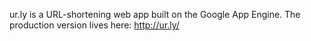 ur.ly is a URL-shortening web app built on the Google App Engine. The production version lives here: http://ur.ly/

